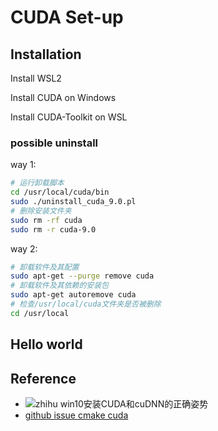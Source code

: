 # CUDA Set-up

## Installation

Install WSL2

Install CUDA on Windows

Install CUDA-Toolkit on WSL

### possible uninstall

way 1:

``` bash
# 运行卸载脚本
cd /usr/local/cuda/bin
sudo ./uninstall_cuda_9.0.pl
# 删除安装文件夹
sudo rm -rf cuda
sudo rm -r cuda-9.0
```

way 2:

``` bash
# 卸载软件及其配置
sudo apt-get --purge remove cuda   
# 卸载软件及其依赖的安装包
sudo apt-get autoremove cuda
# 检查/usr/local/cuda文件夹是否被删除
cd /usr/local         
```

## Hello world

## Reference

- ![zhihu win10安装CUDA和cuDNN的正确姿势](https://zhuanlan.zhihu.com/p/94220564)
- [github issue cmake cuda](https://github.com/facebookresearch/faiss/issues/1424)
